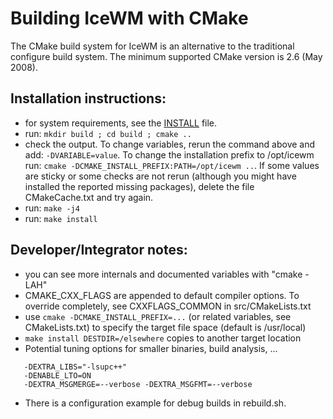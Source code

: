 Building IceWM with CMake
=========================

The CMake build system for IceWM is an alternative
to the traditional configure build system.
The minimum supported CMake version is 2.6 (May 2008).

Installation instructions:
--------------------------

 * for system requirements, see the [INSTALL](INSTALL) file.
 * run: `mkdir build ; cd build ; cmake ..`
 * check the output.
   To change variables, rerun the command above and add:
     `-DVARIABLE=value`.
   To change the installation prefix to /opt/icewm run:
     `cmake -DCMAKE_INSTALL_PREFIX:PATH=/opt/icewm ..`.
   If some values are sticky or some checks are not rerun
   (although you might have installed the reported missing packages),
   delete the file CMakeCache.txt and try again.
 * run: `make -j4`
 * run: `make install`

Developer/Integrator notes:
---------------------------

 * you can see more internals and documented variables with "cmake -LAH"
 * CMAKE\_CXX\_FLAGS are appended to default compiler options. To override
   completely, see CXXFLAGS\_COMMON in src/CMakeLists.txt
 * use `cmake -DCMAKE_INSTALL_PREFIX=...` (or related variables, see
   CMakeLists.txt) to specify the target file space (default is /usr/local)
 * `make install DESTDIR=/elsewhere` copies to another target location
 * Potential tuning options for smaller binaries, build analysis, ...

```
   -DEXTRA_LIBS="-lsupc++"
   -DENABLE_LTO=ON
   -DEXTRA_MSGMERGE=--verbose -DEXTRA_MSGFMT=--verbose
```

 * There is a configuration example for debug builds in rebuild.sh.

[ vim: set ft=markdown: ]: #
